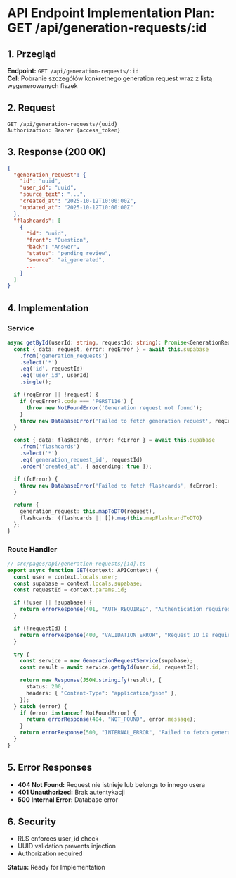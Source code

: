 # API Endpoint Implementation Plan: GET /api/generation-requests/:id

## 1. Przegląd

**Endpoint:** `GET /api/generation-requests/:id`  
**Cel:** Pobranie szczegółów konkretnego generation request wraz z listą wygenerowanych fiszek

## 2. Request

```
GET /api/generation-requests/{uuid}
Authorization: Bearer {access_token}
```

## 3. Response (200 OK)

```json
{
  "generation_request": {
    "id": "uuid",
    "user_id": "uuid",
    "source_text": "...",
    "created_at": "2025-10-12T10:00:00Z",
    "updated_at": "2025-10-12T10:00:00Z"
  },
  "flashcards": [
    {
      "id": "uuid",
      "front": "Question",
      "back": "Answer",
      "status": "pending_review",
      "source": "ai_generated",
      ...
    }
  ]
}
```

## 4. Implementation

### Service

```typescript
async getById(userId: string, requestId: string): Promise<GenerationRequestDetailResponse> {
  const { data: request, error: reqError } = await this.supabase
    .from('generation_requests')
    .select('*')
    .eq('id', requestId)
    .eq('user_id', userId)
    .single();

  if (reqError || !request) {
    if (reqError?.code === 'PGRST116') {
      throw new NotFoundError('Generation request not found');
    }
    throw new DatabaseError('Failed to fetch generation request', reqError);
  }

  const { data: flashcards, error: fcError } = await this.supabase
    .from('flashcards')
    .select('*')
    .eq('generation_request_id', requestId)
    .order('created_at', { ascending: true });

  if (fcError) {
    throw new DatabaseError('Failed to fetch flashcards', fcError);
  }

  return {
    generation_request: this.mapToDTO(request),
    flashcards: (flashcards || []).map(this.mapFlashcardToDTO)
  };
}
```

### Route Handler

```typescript
// src/pages/api/generation-requests/[id].ts
export async function GET(context: APIContext) {
  const user = context.locals.user;
  const supabase = context.locals.supabase;
  const requestId = context.params.id;

  if (!user || !supabase) {
    return errorResponse(401, "AUTH_REQUIRED", "Authentication required");
  }

  if (!requestId) {
    return errorResponse(400, "VALIDATION_ERROR", "Request ID is required");
  }

  try {
    const service = new GenerationRequestService(supabase);
    const result = await service.getById(user.id, requestId);

    return new Response(JSON.stringify(result), {
      status: 200,
      headers: { "Content-Type": "application/json" },
    });
  } catch (error) {
    if (error instanceof NotFoundError) {
      return errorResponse(404, "NOT_FOUND", error.message);
    }
    return errorResponse(500, "INTERNAL_ERROR", "Failed to fetch generation request");
  }
}
```

## 5. Error Responses

- **404 Not Found:** Request nie istnieje lub belongs to innego usera
- **401 Unauthorized:** Brak autentykacji
- **500 Internal Error:** Database error

## 6. Security

- RLS enforces user_id check
- UUID validation prevents injection
- Authorization required

**Status:** Ready for Implementation
